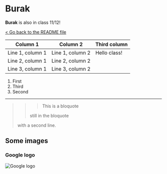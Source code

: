 # Burak

**Burak** is also in class 11/12!

[< Go back to the README file](README.md)

Column 1|Column 2|Third column
--------|--------|---
Line 1, column 1|Line 1, column 2|Hello class!
Line 2, column 1|Line 2, column 2|
Line 3, column 1|Line 3, column 2|


1. First
1. Third
1. Second

---


>>> This is a bloquote
>>
>> still in the bloquote
>
> with a second line.

## Some images

### Google logo

![Google logo](https://www.google.be/images/branding/googlelogo/2x/googlelogo_color_272x92dp.png)


